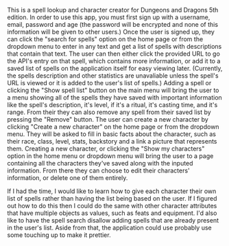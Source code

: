 This is a spell lookup and character creator for Dungeons and Dragons 5th edition. 
In order to use this app, you must first sign up with a username, email, password and age (the password will be encrypted and none of this information will be given to other users.)
Once the user is signed up, they can click the "search for spells" option on the home page or from the dropdown menu to enter in any text and get a list of spells with descriptions that contain that text.
The user can then either click the provided URL to go the API's entry on that spell, which contains more information, or add it to a saved list of spells on the application itself for easy viewing later. (Currently, the spells description and other statistics are unavaliable unless the spell's URL is viewed or it is added to the user's list of spells.)
Adding a spell or clicking the "Show spell list" button on the main menu will bring the user to a menu showing all of the spells they have saved with important information like the spell's description, it's level, if it's a ritual, it's casting time, and it's range. From their they can also remove any spell from their saved list by pressing the "Remove" button.
The user can create a new character by clicking "Create a new character" on the home page or from the dropdown menu. They will be asked to fill in basic facts about the character, such as their race, class, level, stats, backstory and a link a picture that represents them.
Creating a new character, or clicking the "Show my characters" option in the home menu or dropdown menu will bring the user to a page containing all the characters they've saved along with the inputed information. From there they can choose to edit their characters' information, or delete one of them entirely. 

If I had the time, I would like to learn how to give each character their own list of spells rather than having the list being based on the user. If I figured out how to do this then I could do the same with other character attributes that have multiple objects as values, such as feats and equipment. I'd also like to have the spell search disallow adding spells that are already present in the user's list. Aside from that, the application could use probably use some touching up to make it prettier.
